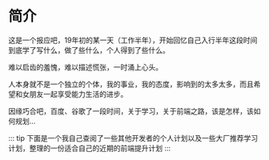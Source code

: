 # 简介

这是一个报应吧，19年初的某一天（工作半年），开始回忆自己入行半年这段时间到底学了写什么，做了些什么，个人得到了些什么。

难以启齿的羞愧，难以描述慌张，一时涌上心头。

人本身就不是一个独立的个体，我的事业，我的态度，影响到的太多太多，而且希望和女朋友一起享受能力生活的进步。

因缘巧合吧，百度、谷歌了一段时间，关于学习，关于前端之路，该是怎样，该如何规划...

::: tip
下面是一个我自己查阅了一些其他开发者的个人计划以及一些大厂推荐学习计划，整理的一份适合自己的近期的前端提升计划
:::

